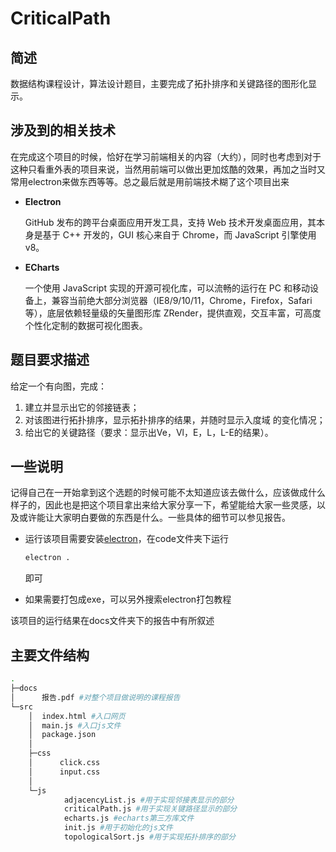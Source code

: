 # CriticalPath

## 简述

数据结构课程设计，算法设计题目，主要完成了拓扑排序和关键路径的图形化显示。

## 涉及到的相关技术

在完成这个项目的时候，恰好在学习前端相关的内容（大约），同时也考虑到对于这种只看重外表的项目来说，当然用前端可以做出更加炫酷的效果，再加之当时又常用electron来做东西等等。总之最后就是用前端技术糊了这个项目出来

- **Electron**

  GitHub 发布的跨平台桌面应用开发工具，支持 Web 技术开发桌面应用，其本身是基于 C++ 开发的，GUI 核心来自于 Chrome，而 JavaScript 引擎使用 v8。

- **ECharts**

  一个使用 JavaScript 实现的开源可视化库，可以流畅的运行在 PC 和移动设备上，兼容当前绝大部分浏览器（IE8/9/10/11，Chrome，Firefox，Safari等），底层依赖轻量级的矢量图形库 ZRender，提供直观，交互丰富，可高度个性化定制的数据可视化图表。

## 题目要求描述

给定一个有向图，完成：

1. 建立并显示出它的邻接链表；
2. 对该图进行拓扑排序，显示拓扑排序的结果，并随时显示入度域 的变化情况；
3. 给出它的关键路径（要求：显示出Ve，Vl，E，L，L-E的结果）。

## 一些说明

记得自己在一开始拿到这个选题的时候可能不太知道应该去做什么，应该做成什么样子的，因此也是把这个项目拿出来给大家分享一下，希望能给大家一些灵感，以及或许能让大家明白要做的东西是什么。一些具体的细节可以参见报告。

- 运行该项目需要安装[electron](https://www.electronjs.org/)，在code文件夹下运行

  ```bash
  electron .
  ```

  即可

- 如果需要打包成exe，可以另外搜索electron打包教程

该项目的运行结果在docs文件夹下的报告中有所叙述

## 主要文件结构

```bash
.
├─docs
│      报告.pdf #对整个项目做说明的课程报告
└─src
    │  index.html #入口网页
    │  main.js #入口js文件
    │  package.json
    │
    ├─css
    │      click.css
    │      input.css
    │
    └─js
            adjacencyList.js #用于实现邻接表显示的部分
            criticalPath.js #用于实现关键路径显示的部分
            echarts.js #echarts第三方库文件
            init.js #用于初始化的js文件
            topologicalSort.js #用于实现拓扑排序的部分
```




